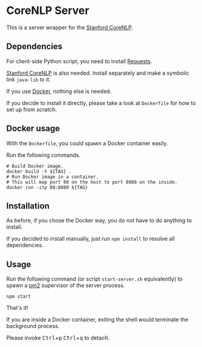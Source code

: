 # CoreNLP Server

This is a server wrapper for the [Stanford CoreNLP](http://nlp.stanford.edu/software/corenlp.shtml).

## Dependencies

For client-side Python script, you need to install [Requests](http://docs.python-requests.org/en/latest/).

[Stanford CoreNLP](http://nlp.stanford.edu/software/corenlp.shtml) is also needed. Install separately and make a symbolic link `java-lib` to it.

If you use [Docker](https://www.docker.com/), nothing else is needed.

If you decide to install it directly, please take a look at `Dockerfile` for how to set up from scratch.

## Docker usage

With the `Dockerfile`, you could spawn a Docker container easily.

Run the following commands.

    # Build Docker image.
    docker build -t ${TAG} .
    # Run Docker image in a container.
    # This will map port 80 on the host to port 8080 on the inside.
    docker run -itp 80:8080 ${TAG}

## Installation

As before, if you chose the Docker way, you do not have to do anything to install.

If you decided to install manually, just run `npm install` to resolve all dependencies.

## Usage

Run the following command (or script `start-server.sh` equivalently) to spawn a [pm2](https://github.com/Unitech/pm2) supervisor of the server process.

    npm start

That's it!

If you are inside a Docker container, exiting the shell would terminate the background process.

Please invoke <kbd>Ctrl</kbd>+<kbd>p</kbd> <kbd>Ctrl</kbd>+<kbd>q</kbd> to detach.
